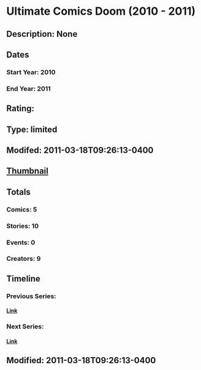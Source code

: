 # Ultimate Comics Doom (2010 - 2011)
## Description: None
## Dates
### Start Year: 2010
### End Year: 2011
## Rating: 
## Type: limited
## Modifed: 2011-03-18T09:26:13-0400
## [Thumbnail](http://i.annihil.us/u/prod/marvel/i/mg/9/70/4c90edbc75291.jpg)
## Totals
### Comics: 5
### Stories: 10
### Events: 0
### Creators: 9
## Timeline
### Previous Series: 
#### [Link]()
### Next Series: 
#### [Link]()
## Modified: 2011-03-18T09:26:13-0400
